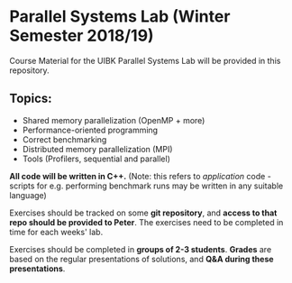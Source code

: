 # Parallel Systems Lab (Winter Semester 2018/19)

Course Material for the UIBK Parallel Systems Lab will be provided in this repository.

## Topics:

 - Shared memory parallelization (OpenMP + more)
 - Performance-oriented programming
 - Correct benchmarking
 - Distributed memory parallelization (MPI)
 - Tools (Profilers, sequential and parallel)
 
**All code will be written in C++.**
(Note: this refers to *application* code - scripts for e.g. performing benchmark runs may be written in any suitable language)

Exercises should be tracked on some **git repository**, and **access to that repo should be provided to Peter**. The exercises need to be completed in time for each weeks' lab.

Exercises should be completed in **groups of 2-3 students**. 
**Grades** are based on the regular presentations of solutions, and **Q&A during these presentations**.
